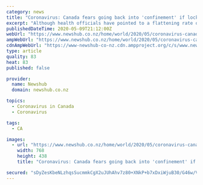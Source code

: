 ```yaml
---
category: news
title: "Coronavirus: Canada fears going back into 'confinement' if lockdown lifted too early"
excerpt: "Although health officials have pointed to a flattening rate of daily cases in many provinces, Trudeau said Canada was \"not in the recovery phase yet\". \"We are still in the emergency phase... The vast majority of Canadians continue to need to be very careful."
publishedDateTime: 2020-05-09T21:12:00Z
webUrl: "https://www.newshub.co.nz/home/world/2020/05/coronavirus-canada-fears-going-back-into-confinement-if-lockdown-lifted-too-early.html"
ampWebUrl: "https://www.newshub.co.nz/home/world/2020/05/coronavirus-canada-fears-going-back-into-confinement-if-lockdown-lifted-too-early.amp.html"
cdnAmpWebUrl: "https://www-newshub-co-nz.cdn.ampproject.org/c/s/www.newshub.co.nz/home/world/2020/05/coronavirus-canada-fears-going-back-into-confinement-if-lockdown-lifted-too-early.amp.html"
type: article
quality: 83
heat: 83
published: false

provider:
  name: Newshub
  domain: newshub.co.nz

topics:
  - Coronavirus in Canada
  - Coronavirus

tags:
  - CA

images:
  - url: "https://www.newshub.co.nz/home/world/2020/05/coronavirus-canada-fears-going-back-into-confinement-if-lockdown-lifted-too-early/_jcr_content/par/image.dynimg.768.q75.jpg/v1589058376374/GETTY_justin_trudeau_canada_coronavirus_1120.jpg"
    width: 768
    height: 438
    title: "Coronavirus: Canada fears going back into 'confinement' if lockdown lifted too early"

secured: "sDyZesKbeNLzhqsSucmmkCgX2uJUhAhv7z80+XNkP+b7xDxiWjuB30/G46w/VShwNJcenoOvbu5Wsf+aAmiBM9R4pxbiEbAab6STCwESvQ7lRw53fdRsAiVLWmw6SSOodGBEHjD8Ycd5iZv0PsUhp/xHiViC3Bm7wHNdkxi/iQUywt8trZHIUofEx+QENqvvvqZ+5r1zCSQcVdIqGEt5MiT0hCrBo7YN9oGJsSc4u4e3z7Yid7rFBm89h5W+BN8Zc0kofRrPBMx5B69TQghjxa4lLxmqqtg71OkwvpORwNWhCml+LihF8DzOkQjPAp2M;gUjQLU5DUfgKcRnBhI0fJw=="
---
```


